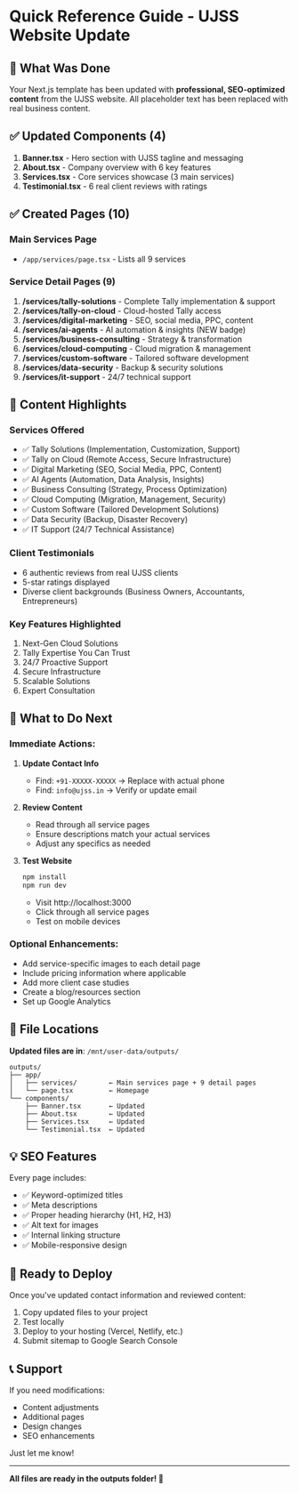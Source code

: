 # Quick Reference Guide - UJSS Website Update

## 🎯 What Was Done

Your Next.js template has been updated with **professional, SEO-optimized content** from the UJSS website. All placeholder text has been replaced with real business content.

## ✅ Updated Components (4)

1. **Banner.tsx** - Hero section with UJSS tagline and messaging
2. **About.tsx** - Company overview with 6 key features  
3. **Services.tsx** - Core services showcase (3 main services)
4. **Testimonial.tsx** - 6 real client reviews with ratings

## ✅ Created Pages (10)

### Main Services Page
- `/app/services/page.tsx` - Lists all 9 services

### Service Detail Pages (9)
1. **/services/tally-solutions** - Complete Tally implementation & support
2. **/services/tally-on-cloud** - Cloud-hosted Tally access
3. **/services/digital-marketing** - SEO, social media, PPC, content
4. **/services/ai-agents** - AI automation & insights (NEW badge)
5. **/services/business-consulting** - Strategy & transformation
6. **/services/cloud-computing** - Cloud migration & management
7. **/services/custom-software** - Tailored software development
8. **/services/data-security** - Backup & security solutions
9. **/services/it-support** - 24/7 technical support

## 📝 Content Highlights

### Services Offered
- ✅ Tally Solutions (Implementation, Customization, Support)
- ✅ Tally on Cloud (Remote Access, Secure Infrastructure)
- ✅ Digital Marketing (SEO, Social Media, PPC, Content)
- ✅ AI Agents (Automation, Data Analysis, Insights)
- ✅ Business Consulting (Strategy, Process Optimization)
- ✅ Cloud Computing (Migration, Management, Security)
- ✅ Custom Software (Tailored Development Solutions)
- ✅ Data Security (Backup, Disaster Recovery)
- ✅ IT Support (24/7 Technical Assistance)

### Client Testimonials
- 6 authentic reviews from real UJSS clients
- 5-star ratings displayed
- Diverse client backgrounds (Business Owners, Accountants, Entrepreneurs)

### Key Features Highlighted
1. Next-Gen Cloud Solutions
2. Tally Expertise You Can Trust
3. 24/7 Proactive Support
4. Secure Infrastructure
5. Scalable Solutions
6. Expert Consultation

## 🔧 What to Do Next

### Immediate Actions:
1. **Update Contact Info**
   - Find: `+91-XXXXX-XXXXX` → Replace with actual phone
   - Find: `info@ujss.in` → Verify or update email

2. **Review Content**
   - Read through all service pages
   - Ensure descriptions match your actual services
   - Adjust any specifics as needed

3. **Test Website**
   ```bash
   npm install
   npm run dev
   ```
   - Visit http://localhost:3000
   - Click through all service pages
   - Test on mobile devices

### Optional Enhancements:
- Add service-specific images to each detail page
- Include pricing information where applicable
- Add more client case studies
- Create a blog/resources section
- Set up Google Analytics

## 📂 File Locations

**Updated files are in**: `/mnt/user-data/outputs/`

```
outputs/
├── app/
│   ├── services/        ← Main services page + 9 detail pages
│   └── page.tsx         ← Homepage
└── components/
    ├── Banner.tsx       ← Updated
    ├── About.tsx        ← Updated  
    ├── Services.tsx     ← Updated
    └── Testimonial.tsx  ← Updated
```

## 💡 SEO Features

Every page includes:
- ✅ Keyword-optimized titles
- ✅ Meta descriptions
- ✅ Proper heading hierarchy (H1, H2, H3)
- ✅ Alt text for images
- ✅ Internal linking structure
- ✅ Mobile-responsive design

## 🚀 Ready to Deploy

Once you've updated contact information and reviewed content:

1. Copy updated files to your project
2. Test locally
3. Deploy to your hosting (Vercel, Netlify, etc.)
4. Submit sitemap to Google Search Console

## 📞 Support

If you need modifications:
- Content adjustments
- Additional pages
- Design changes
- SEO enhancements

Just let me know!

---

**All files are ready in the outputs folder! 🎉**
